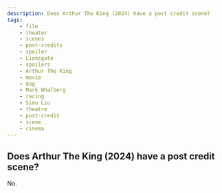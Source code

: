 ```yaml
---
description: Does Arthur The King (2024) have a post credit scene?
tags: 
    - film
    - theater
    - scenes
    - post-credits
    - spoiler
    - Lionsgate
    - spoilers
    - Arthur The King
    - movie
    - dog
    - Mark Whalberg
    - racing
    - Simu Liu
    - theatre
    - post-credit
    - scene
    - cinema
---
```


## Does Arthur The King (2024) have a post credit scene?

No.
